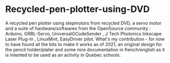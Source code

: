 # Recycled-pen-plotter-using-DVD
A recycled pen plotter using stepmotors from recycled DVD, a servo motor and a suite of hardware/softwares from the OpenSource community : Arduino, GRBL-Servo, UniversalGCodeSender ,  J Tech Photonics Inkscape Laser Plug-In , LinuxMint, EasyDriver pilot. What's my contribution - for now to have found all the bits to make it works as of 2021, an original design for the pencil holder/plater and some nice documentation in french/english as it is intented to be used as an activity in Quebec schools.
